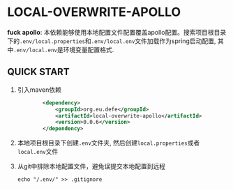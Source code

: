 


# LOCAL-OVERWRITE-APOLLO
**fuck apollo**: 本依赖能够使用本地配置文件配置覆盖apollo配置。搜索项目根目录下的`.env/local.properties`和`.env/local.env`文件加载作为spring启动配置, 其中`.env/local.env`是环境变量配置格式.

## QUICK START

1. 引入maven依赖
    ```xml
            <dependency>
                <groupId>org.eu.defe</groupId>
                <artifactId>local-overwrite-apollo</artifactId>
                <version>0.0.6</version>
            </dependency>
    ```
1. 本地项目根目录下创建`.env`文件夹, 然后创建`local.properties`或者`local.env`文件  

1. 从git中排除本地配置文件，避免误提交本地配置到远程
    ```
    echo "/.env/" >> .gitignore
    ```
